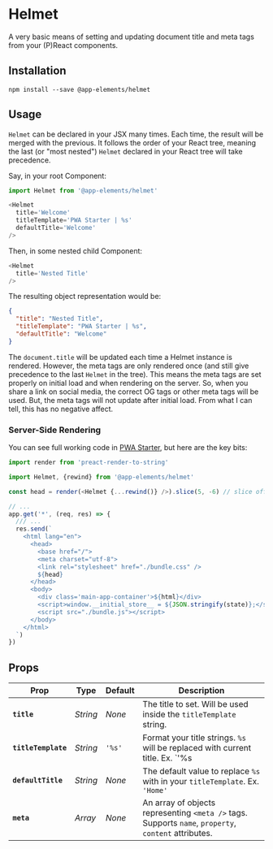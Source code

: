 # Helmet

A very basic means of setting and updating document title and meta tags from your (P)React components.

## Installation

`npm install --save @app-elements/helmet`

## Usage

`Helmet` can be declared in your JSX many times. Each time, the result will be merged with the previous. It follows the order of your React tree, meaning the last (or "most nested") `Helmet` declared in your React tree will take precedence.

Say, in your root Component:

```javascript
import Helmet from '@app-elements/helmet'

<Helmet
  title='Welcome'
  titleTemplate='PWA Starter | %s'
  defaultTitle='Welcome'
/>
```

Then, in some nested child Component:

```javascript
<Helmet
  title='Nested Title'
/>
```

The resulting object representation would be:

```json
{
  "title": "Nested Title",
  "titleTemplate": "PWA Starter | %s",
  "defaultTitle": "Welcome"
}
```

The `document.title` will be updated each time a Helmet instance is rendered. However, the meta tags are only rendered once (and still give precedence to the last `Helmet` in the tree). This means the meta tags are set properly on initial load and when rendering on the server. So, when you share a link on social media, the correct OG tags or other meta tags will be used. But, the meta tags will not update after initial load. From what I can tell, this has no negative affect.


### Server-Side Rendering

You can see full working code in [PWA Starter](https://github.com/inputlogic/pwa-starter/blob/master/server/renderReact.js), but here are the key bits:

```javascript
import render from 'preact-render-to-string'

import Helmet, {rewind} from '@app-elements/helmet'

const head = render(<Helmet {...rewind()} />).slice(5, -6) // slice off `<head>`, `</head>` tags

// ...
app.get('*', (req, res) => {
  /// ...
  res.send(`
    <html lang="en">
      <head>
        <base href="/">
        <meta charset="utf-8">
        <link rel="stylesheet" href="./bundle.css" />
        ${head}
      </head>
      <body>
        <div class='main-app-container'>${html}</div>
        <script>window.__initial_store__ = ${JSON.stringify(state)};</script>
        <script src="./bundle.js"></script>
      </body>
    </html> 
  `) 
})
```

## Props

| Prop                   | Type        | Default       | Description         |
|------------------------|-------------|---------------|---------------------|
| **`title`**            | _String_    | _None_        | The title to set. Will be used inside the `titleTemplate` string.
| **`titleTemplate`**    | _String_    | `'%s'`        | Format your title strings. `%s` will be replaced with current title. Ex. `'%s | My Cool Site'`
| **`defaultTitle`**     | _String_    | _None_        | The default value to replace `%s` with in your `titleTemplate`. Ex. `'Home'`
| **`meta`**             | _Array_     | _None_        | An array of objects representing `<meta />` tags. Supports `name`, `property`, `content` attributes.
